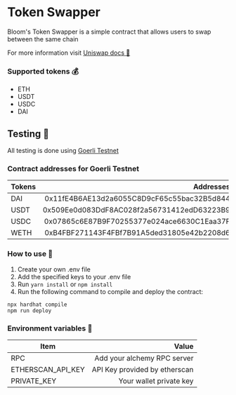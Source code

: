 # Token Swapper

Bloom's Token Swapper is a simple contract that allows users to swap between the same chain

For more information visit [Uniswap docs 🦄](https://docs.uniswap.org/)

### Supported tokens 💰

-   ETH
-   USDT
-   USDC
-   DAI

## Testing 🧪

All testing is done using [Goerli Testnet](https://goerli.etherscan.io/)

### Contract addresses for Goerli Testnet

| Tokens |                                  Addresses |
| ------ | -----------------------------------------: |
| DAI    | 0x11fE4B6AE13d2a6055C8D9cF65c55bac32B5d844 |
| USDT   | 0x509Ee0d083DdF8AC028f2a56731412edD63223B9 |
| USDC   | 0x07865c6E87B9F70255377e024ace6630C1Eaa37F |
| WETH   | 0xB4FBF271143F4FBf7B91A5ded31805e42b2208d6 |

### How to use 🤔

1.  Create your own .env file
2.  Add the specified keys to your .env file
3.  Run `yarn install` or `npm install`
4.  Run the following command to compile and deploy the contract:

```shell
npx hardhat compile
npm run deploy
```

### Environment variables 📝

| Item              |                         Value |
| ----------------- | ----------------------------: |
| RPC               |   Add your alchemy RPC server |
| ETHERSCAN_API_KEY | API Key provided by etherscan |
| PRIVATE_KEY       |       Your wallet private key |
